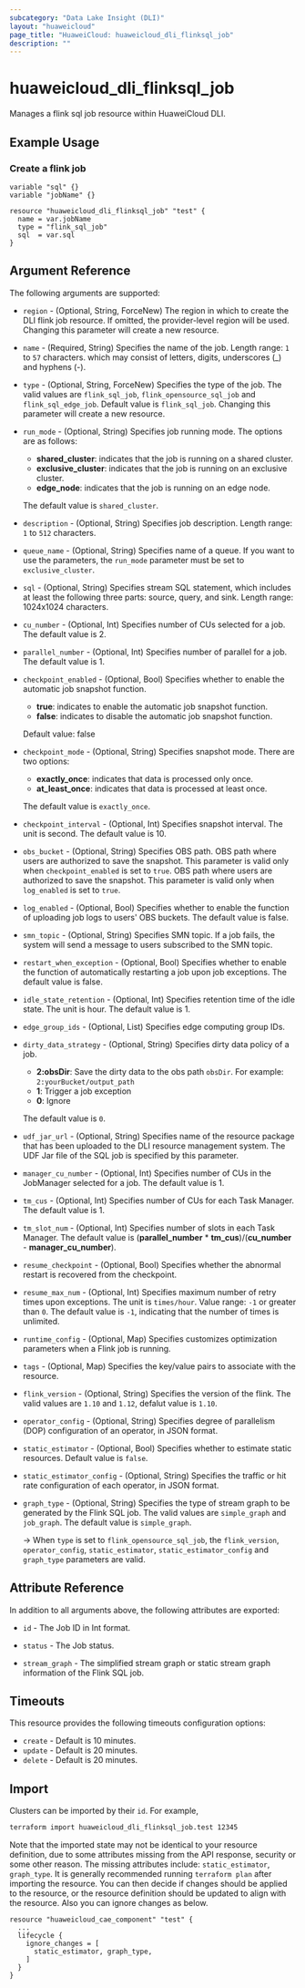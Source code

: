 ```yaml
---
subcategory: "Data Lake Insight (DLI)"
layout: "huaweicloud"
page_title: "HuaweiCloud: huaweicloud_dli_flinksql_job"
description: ""
---
```


# huaweicloud_dli_flinksql_job

Manages a flink sql job resource within HuaweiCloud DLI.

## Example Usage

### Create a flink job

```hcl
variable "sql" {}
variable "jobName" {}

resource "huaweicloud_dli_flinksql_job" "test" {
  name = var.jobName
  type = "flink_sql_job"
  sql  = var.sql
}
```

## Argument Reference

The following arguments are supported:

* `region` - (Optional, String, ForceNew) The region in which to create the DLI flink job resource. If omitted, the
  provider-level region will be used. Changing this parameter will create a new resource.

* `name` - (Required, String) Specifies the name of the job. Length range: `1` to `57` characters.
 which may consist of letters, digits, underscores (_) and hyphens (-).

* `type` - (Optional, String, ForceNew) Specifies the type of the job. The valid values are `flink_sql_job`,
 `flink_opensource_sql_job` and `flink_sql_edge_job`. Default value is `flink_sql_job`.
  Changing this parameter will create a new resource.

* `run_mode` - (Optional, String) Specifies job running mode. The options are as follows:

  + **shared_cluster**: indicates that the job is running on a shared cluster.
  + **exclusive_cluster**: indicates that the job is running on an exclusive cluster.
  + **edge_node**: indicates that the job is running on an edge node.
  
  The default value is `shared_cluster`.

* `description` - (Optional, String) Specifies job description. Length range: `1` to `512` characters.

* `queue_name` - (Optional, String) Specifies name of a queue.
  If you want to use the parameters, the `run_mode` parameter must be set to `exclusive_cluster`.

* `sql` - (Optional, String) Specifies stream SQL statement, which includes at least the following
 three parts: source, query, and sink. Length range: 1024x1024 characters.

* `cu_number` - (Optional, Int) Specifies number of CUs selected for a job. The default value is 2.

* `parallel_number` - (Optional, Int) Specifies number of parallel for a job. The default value is 1.

* `checkpoint_enabled` - (Optional, Bool) Specifies whether to enable the automatic job snapshot function.
  + **true**: indicates to enable the automatic job snapshot function.
  + **false**: indicates to disable the automatic job snapshot function.

  Default value: false

* `checkpoint_mode` - (Optional, String) Specifies snapshot mode. There are two options:
  + **exactly_once**: indicates that data is processed only once.
  + **at_least_once**: indicates that data is processed at least once.

  The default value is `exactly_once`.

* `checkpoint_interval` - (Optional, Int) Specifies snapshot interval. The unit is second.
  The default value is 10.

* `obs_bucket` - (Optional, String) Specifies OBS path. OBS path where users are authorized to save the
  snapshot. This parameter is valid only when `checkpoint_enabled` is set to `true`. OBS path where users are authorized
  to save the snapshot. This parameter is valid only when `log_enabled` is set to `true`.

* `log_enabled` - (Optional, Bool) Specifies whether to enable the function of uploading job logs to
  users' OBS buckets. The default value is false.
  
* `smn_topic` - (Optional, String) Specifies SMN topic. If a job fails, the system will send a message to
 users subscribed to the SMN topic.
  
* `restart_when_exception` - (Optional, Bool) Specifies whether to enable the function of automatically
 restarting a job upon job exceptions. The default value is false.
  
* `idle_state_retention` - (Optional, Int) Specifies retention time of the idle state. The unit is hour.
 The default value is 1.

* `edge_group_ids` - (Optional, List) Specifies edge computing group IDs.
  
* `dirty_data_strategy` - (Optional, String) Specifies dirty data policy of a job.
  + **2:obsDir**: Save the dirty data to the obs path `obsDir`. For example: `2:yourBucket/output_path`
  + **1**: Trigger a job exception
  + **0**: Ignore

  The default value is `0`.
  
* `udf_jar_url` - (Optional, String) Specifies name of the resource package that has been uploaded to the
  DLI resource management system. The UDF Jar file of the SQL job is specified by this parameter.
  
* `manager_cu_number` - (Optional, Int) Specifies number of CUs in the JobManager selected for a job.
 The default value is 1.
  
* `tm_cus` - (Optional, Int) Specifies number of CUs for each Task Manager. The default value is 1.
  
* `tm_slot_num` - (Optional, Int) Specifies number of slots in each Task Manager.
 The default value is (**parallel_number** * **tm_cus**)/(**cu_number** - **manager_cu_number**).
  
* `resume_checkpoint` - (Optional, Bool) Specifies whether the abnormal restart is recovered from the
 checkpoint.
  
* `resume_max_num` - (Optional, Int) Specifies maximum number of retry times upon exceptions. The unit is
 `times/hour`. Value range: `-1` or greater than `0`. The default value is `-1`, indicating that the number of times is
 unlimited.

* `runtime_config` - (Optional, Map) Specifies customizes optimization parameters when a Flink job is
 running.

* `tags` - (Optional, Map) Specifies the key/value pairs to associate with the resource.

* `flink_version` - (Optional, String) Specifies the version of the flink.
  The valid values are `1.10` and `1.12`, defalut value is `1.10`.
  
* `operator_config` - (Optional, String) Specifies degree of parallelism (DOP) configuration of an operator, in
  JSON format.

* `static_estimator` - (Optional, Bool) Specifies whether to estimate static resources. Default value is `false`.

* `static_estimator_config` - (Optional, String) Specifies the traffic or hit rate configuration of each operator, in
  JSON format.

* `graph_type` - (Optional, String) Specifies the type of stream graph to be generated by the Flink SQL job.
  The valid values are `simple_graph` and `job_graph`. The default value is `simple_graph`.

  -> When `type` is set to `flink_opensource_sql_job`, the `flink_version`, `operator_config`, `static_estimator`,
     `static_estimator_config` and `graph_type` parameters are valid.

## Attribute Reference

In addition to all arguments above, the following attributes are exported:

* `id` - The Job ID in Int format.

* `status` - The Job status.

* `stream_graph` - The simplified stream graph or static stream graph information of the Flink SQL job.

## Timeouts

This resource provides the following timeouts configuration options:

* `create` - Default is 10 minutes.
* `update` - Default is 20 minutes.
* `delete` - Default is 20 minutes.

## Import

Clusters can be imported by their `id`. For example,

```bash
terraform import huaweicloud_dli_flinksql_job.test 12345
```

Note that the imported state may not be identical to your resource definition, due to some attributes missing from the
API response, security or some other reason.
The missing attributes include: `static_estimator`, `graph_type`.
It is generally recommended running `terraform plan` after importing the resource.
You can then decide if changes should be applied to the resource, or the resource definition should be updated to
align with the resource. Also you can ignore changes as below.

```hcl
resource "huaweicloud_cae_component" "test" {
  ...
  lifecycle {
    ignore_changes = [
      static_estimator, graph_type,
    ]
  }
}
```
